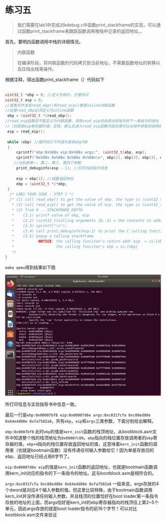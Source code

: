 #  练习五

> 我们需要在lab1中完成对kdebug.c中函数print_stackframe的实现，可以通过函数print_stackframe来跟踪函数调用堆栈中记录的返回地址。、

首先，要明白函数调用中栈的详细情况。

> 内联函数
>
> 在编译阶段，将内联函数的代码拷贝到当前地址，不需要函数地址的转移以及压栈出栈等操作。
>

根据注释，得出函数print_stackframe（）代码如下



```c

uint32_t *ebp = 0; //定义为指针，方便访问
uint32_t esp = 0;
//查看文件发现read_ebp()和read_eip()都是inline内联函数
//这里read_ebp必须定义为inline函数
 ebp = (uint32_t *)read_ebp();
//read_esp函数则不能定义为内联函数，调用read_eip时会把当前指令的下一条指令的地址
//（也就是eip寄存器的值）压栈，那么在进入read_eip函数内部后便可以从栈中获取到调用前eip寄存器值。
 esp = read_eip();

 while (ebp) //循环执行下列语句直到ebp为0
 {
     cprintf("ebp:0x%08x eip:0x%08x args:", (uint32_t)ebp, esp);
     cprintf("0x%08x 0x%08x 0x%08x 0x%08x\n", ebp[2], ebp[3], ebp[4], ebp[5]);
	//分别是第一、第二、第三、第四个参数
     print_debuginfo(esp - 1); //打印当前指令信息

     esp = ebp[1]; //函数返回地址
     ebp = (uint32_t *)*ebp;
 }
  /* LAB1 YOUR CODE : STEP 1 */
  /* (1) call read_ebp() to get the value of ebp. the type is (uint32_t);
   * (2) call read_eip() to get the value of eip. the type is (uint32_t);
   * (3) from 0 .. STACKFRAME_DEPTH
   *    (3.1) printf value of ebp, eip
   *    (3.2) (uint32_t)calling arguments [0..4] = the contents in address (uint32_t)ebp +2 [0..4]
   *    (3.3) cprintf("\n");
   *    (3.4) call print_debuginfo(eip-1) to print the C calling function name and line number, etc.
   *    (3.5) popup a calling stackframe
   *           NOTICE: the calling funciton's return addr eip  = ss:[ebp+4]
   *                   the calling funciton's ebp = ss:[ebp]
   */
}                     
```

`make qemu`得到结果如下图

![8](pic8.png)

所打印信息与实验指导书中信息一致。

最后一行是`ebp:0x00007bf8 eip:0x00007d6e args:0xc031fcfa 0xc08ed88e 0x64e4d08e 0xfa7502a8`，共有`ebp`，`eip`和`args`三类参数，下面分别给出解释。

`ebp:0x0007bf8` 此时`ebp`的值是`kern_init`函数的栈顶地址，从bootblock.asm文件中知道整个栈的栈顶地址为`0x00007c00`，`ebp`指向的栈位置存放调用者的`ebp`寄存器的值，`ebp+4`指向的栈位置存放返回地址的值，这意味着`kern_init`函数的调用者（也就是bootmain函数）没有传递任何输入参数给它！因为单是存放旧的ebp、返回地址已经占用8字节了。

`eip:0x00007d6e eip`的值是`kern_init`函数的返回地址，也就是bootmain函数调用kern_init对应的指令的下一条指令的地址。这与bootblock.asm是相符合的。

`args:0xc031fcfa 0xc08ed88e 0x64e4d08e 0xfa7502a8` 一般来说，args存放的4个dword是对应4个输入参数的值。但这里比较特殊，由于bootmain函数调用kern_init并没传递任何输入参数，并且栈顶的位置恰好在boot loader第一条指令存放的地址的上面，而args恰好是kern_int的ebp寄存器指向的栈顶往上第2~5个单元，因此args存放的就是boot loader指令的前16个字节！可以对比bootblock.asm文件来验证